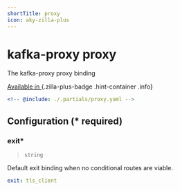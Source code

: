 ```yaml
---
shortTitle: proxy
icon: aky-zilla-plus
---
```


# kafka-proxy proxy

The kafka-proxy proxy binding

[Available in <ZillaPlus/>](https://www.aklivity.io/products/zilla-plus)
{.zilla-plus-badge .hint-container .info}

```yaml {3}
<!-- @include: ./.partials/proxy.yaml -->
```

## Configuration (\* required)

<!-- @include: ./.partials/options.md -->

### exit\*

> `string`

Default exit binding when no conditional routes are viable.

```yaml
exit: tls_client
```

<!-- @include: ../.partials/telemetry.md -->
